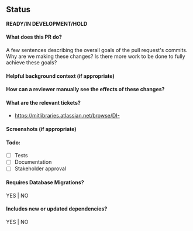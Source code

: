 ## Status
**READY/IN DEVELOPMENT/HOLD**

#### What does this PR do?
A few sentences describing the overall goals of the pull request's commits.
Why are we making these changes? Is there more work to be done to fully
achieve these goals?

#### Helpful background context (if appropriate)

#### How can a reviewer manually see the effects of these changes?

#### What are the relevant tickets?
- https://mitlibraries.atlassian.net/browse/DI-

#### Screenshots (if appropriate)

#### Todo:
- [ ] Tests
- [ ] Documentation
- [ ] Stakeholder approval

#### Requires Database Migrations?
YES | NO

#### Includes new or updated dependencies?
YES | NO
